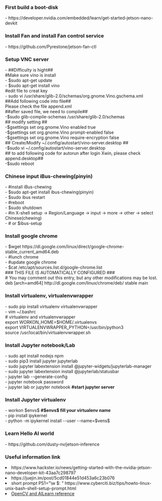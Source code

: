 <h3>First build a boot-disk</h3>
  - https://developer.nvidia.com/embedded/learn/get-started-jetson-nano-devkit<br>
  
<h3>Install Fan and install Fan control service</h3>
  - https://github.com/Pyrestone/jetson-fan-ctl<br>
 
<h3>Setup VNC server</h3>
  - ##Difficulty is hight##<br>
  #Make sure vino is install<br>
  - $sudo apt-get update<br>
  - $sudo apt-get install vino<br>
  #edit file to creat key<br>
  - sudo vi /usr/share/glib-2.0/schemas/org.gnome.Vino.gschema.xml<br>
  ##Add following code into file##<br>
  Please check the file append.xml <br>
  ##after saved file, we need to compile##<br>
  -$sudo glib-compile-schemas /usr/share/glib-2.0/schemas<br>
  ## modify setting ##<br>
  -$gsettings set org.gnome.Vino enabled true<br>
  -$gsettings set org.gnome.Vino prompt-enabled false<br>
  -$gsettings set org.gnome.Vino require-encryption false<br>
  ## Create/Modify ~/.config/autostart/vino-server.desktop ##<br>
  -$sudo vi ~/.config/autostart/vino-server.desktop<br>
  ## to add following code for autorun after login Xwin, please check append.desktop##<br>
  -$sudo reboot
  
<h3>Chinese input iBus-chewing(pinyin)</h3>
  - #install iBus-chewing<br>
  - $sudo apt-get install ibus-chewing(pinyin)<br>
  - $sudo ibus restart<br>
  - #reboot<br>
  - $sudo shutdown<br>
  - #in X-shell setup -> Region/Language -> input -> more -> other -> select Chinese(chewing)<br>
  - # or $ibus-setup<br>
 
<h3>Install google chrome</h3>
  - $wget https://dl.google.com/linux/direct/google-chrome-stable_current_amd64.deb <br>
  - #lunch chrome<br>
  - #update google chrome<br>
  - $cat /etc/apt/sources.list.d/google-chrome.list<br>
  ### THIS FILE IS AUTOMATICALLY CONFIGURED ###<br>
  # You may comment out this entry, but any other modifications may be lost.<br>
  deb [arch=amd64] http://dl.google.com/linux/chrome/deb/ stable main<br>

<h3>Install virtualenv, virtualenvwrapper</h3>
  - sudo pip install virtualenv virtualenvwrapper<br>
  - vim ~/.bashrc<br>
     # virtualenv and virtualenvwrapper<br>
     export WORKON_HOME=$HOME/.virtualenvs<br>
     export VIRTUALENVWRAPPER_PYTHON=/usr/bin/python3<br>
     source /usr/local/bin/virtualenvwrapper.sh<br>
<h3>Install Jupyter notebook/Lab</h3>
  - sudo apt install nodejs npm<br>
  - sudo pip3 install jupyter jupyterlab<br>
  - sudo jupyter labextension install @jupyter-widgets/jupyterlab-manager<br>
  - sudo jupyter labextension install @jupyterlab/statusbar<br>
  - jupyter lab --generate-config<br>
  - jupyter notebook password<br>
  - jupyter lab or jupyter notebook <b>#start jupyter server</b><br>
  
<h3> Install Jupyter virtualenv</h3>
  - workon $envs$ <b>#$envs$ fill your virtualenv name</b><br>
  - pip install ipykernel<br>
  - python -m ipykernel install --user --name=$vens$<br>
  
<h3>Learn Hello AI world</h3>
  - https://github.com/dusty-nv/jetson-inference<br>

<h3>Useful information link</h3>
  <li>https://www.hackster.io/news/getting-started-with-the-nvidia-jetson-nano-developer-kit-43aa7c298797</li>
  <li>https://juejin.im/post/5cd01844e51d453a6c23b076</li>
  <li>short prompt PS1="\w $: " https://www.cyberciti.biz/tips/howto-linux-unix-bash-shell-setup-prompt.html </li>
  <li><a href="https://www.pyimagesearch.com/2019/05/06/getting-started-with-the-nvidia-jetson-nano/">OpenCV and AILearn reference</a></li>
